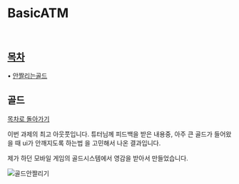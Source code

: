 # BasicATM

<br/>

## [목차](#목차)



• [안짤리는골드](#골드) 









## 골드
[ 목차로 돌아가기](#목차)

이번 과제의 최고 아웃풋입니다.
튜터님께 피드백을 받은 내용중, 아주 큰 골드가 들어왔을 때 ui가 안깨지도록 하는법 을 고민해서 나온 결과입니다.

제가 하던 모바일 게임의 골드시스템에서 영감을 받아서 만들었습니다.

![골드안짤리기](https://github.com/user-attachments/assets/ff44f1f5-fcf9-4707-a7cf-78f645525491)






